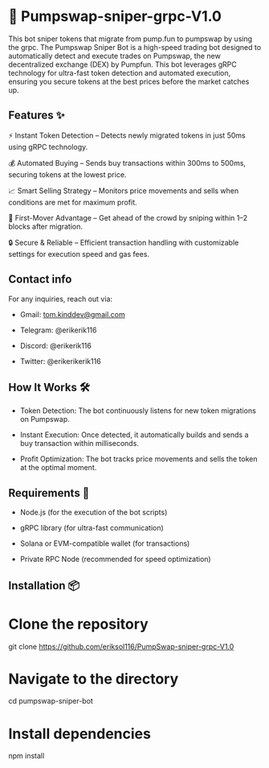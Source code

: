 # 🚀 Pumpswap-sniper-grpc-V1.0
This bot sniper tokens that migrate from pump.fun to pumpswap by using the grpc.
The Pumpswap Sniper Bot is a high-speed trading bot designed to automatically detect and execute trades on Pumpswap, the new decentralized exchange (DEX) by Pumpfun. This bot leverages gRPC technology for ultra-fast token detection and automated execution, ensuring you secure tokens at the best prices before the market catches up.

## Features ✨

⚡ Instant Token Detection – Detects newly migrated tokens in just 50ms using gRPC technology.

💰 Automated Buying – Sends buy transactions within 300ms to 500ms, securing tokens at the lowest price.

📈 Smart Selling Strategy – Monitors price movements and sells when conditions are met for maximum profit.

🚀 First-Mover Advantage – Get ahead of the crowd by sniping within 1–2 blocks after migration.

🔒 Secure & Reliable – Efficient transaction handling with customizable settings for execution speed and gas fees.


## Contact info

For any inquiries, reach out via:

- Gmail: tom.kinddev@gmail.com

- Telegram: @erikerik116

- Discord: @erikerik116

- Twitter: @erikerikerik116

## How It Works 🛠

- Token Detection: The bot continuously listens for new token migrations on Pumpswap.

- Instant Execution: Once detected, it automatically builds and sends a buy transaction within milliseconds.

- Profit Optimization: The bot tracks price movements and sells the token at the optimal moment.


## Requirements 📌

- Node.js (for the execution of the bot scripts)

- gRPC library (for ultra-fast communication)

- Solana or EVM-compatible wallet (for transactions)

- Private RPC Node (recommended for speed optimization)

## Installation 📦

# Clone the repository
git clone https://github.com/eriksol116/PumpSwap-sniper-grpc-V1.0

# Navigate to the directory
cd pumpswap-sniper-bot

# Install dependencies
npm install

